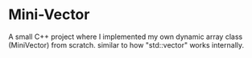 # Mini-Vector
A small C++ project where I implemented my own dynamic array class (MiniVector) from scratch. similar to how "std::vector" works internally.
